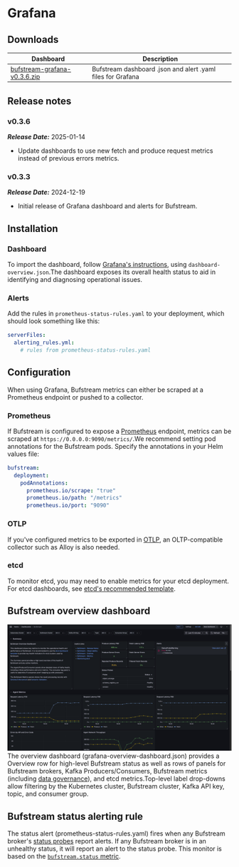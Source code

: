# Grafana

## Downloads

| Dashboard                                                                                            | Description                                                 |
| ---------------------------------------------------------------------------------------------------- | ----------------------------------------------------------- |
| [bufstream-grafana-v0.3.6.zip](../../../assets/bufstream/observability/bufstream-grafana-v0.3.6.zip) | Bufstream dashboard .json and alert .yaml files for Grafana |

## Release notes

### v0.3.6

**_Release Date:_** 2025-01-14

- Update dashboards to use new fetch and produce request metrics instead of previous errors metrics.

### v0.3.3

**_Release Date:_** 2024-12-19

- Initial release of Grafana dashboard and alerts for Bufstream.

## Installation

### Dashboard

To import the dashboard, follow [Grafana's instructions](https://grafana.com/docs/grafana/latest/dashboards/build-dashboards/import-dashboards/), using `dashboard-overview.json`.The dashboard exposes its overall health status to aid in identifying and diagnosing operational issues.

### Alerts

Add the rules in `prometheus-status-rules.yaml` to your deployment, which should look something like this:

```yaml
serverFiles:
  alerting_rules.yml:
    # rules from prometheus-status-rules.yaml
```

## Configuration

When using Grafana, Bufstream metrics can either be scraped at a Prometheus endpoint or pushed to a collector.

### Prometheus

If Bufstream is configured to expose a [Prometheus](../overview/#prometheus) endpoint, metrics can be scraped at `https://0.0.0.0:9090/metrics/`.We recommend setting pod annotations for the Bufstream pods. Specify the annotations in your Helm values file:

```yaml
bufstream:
  deployment:
    podAnnotations:
      prometheus.io/scrape: "true"
      prometheus.io/path: "/metrics"
      prometheus.io/port: "9090"
```

### OTLP

If you've configured metrics to be exported in [OTLP](../overview/#otlp), an OLTP-compatible collector such as Alloy is also needed.

### etcd

To monitor etcd, you may need to enable metrics for your etcd deployment. For etcd dashboards, see [etcd's recommended template](https://etcd.io/docs/v3.5/op-guide/monitoring/#grafana).

## Bufstream overview dashboard

![Bufstream Overview Dashboard](../../../images/bufstream/observability/grafana-dashboard-overview.png)The overview dashboard (grafana-overview-dashboard.json) provides a Overview row for high-level Bufstream status as well as rows of panels for Bufstream brokers, Kafka Producers/Consumers, Bufstream metrics (including [data governance](../../data-governance/schema-enforcement/)), and etcd metrics.Top-level label drop-downs allow filtering by the Kubernetes cluster, Bufstream cluster, Kafka API key, topic, and consumer group.

## Bufstream status alerting rule

The status alert (prometheus-status-rules.yaml) fires when any Bufstream broker's [status probes](../status-endpoint/) report alerts. If any Bufstream broker is in an unhealthy status, it will report an alert to the status probe. This monitor is based on the [`bufstream.status` metric](../metrics/#available-metrics).
